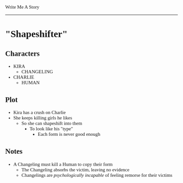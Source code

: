 <style>
	body {
		font-size: 15px;
		font-family: Verdana;
	};
</style>

Write Me A Story
****************
"Shapeshifter"
==============

Characters
----------
- KIRA
	- CHANGELING
- CHARLIE
	- HUMAN

Plot
----
- Kira has a crush on Charlie
- She keeps killing girls he likes
	- So she can shapeshift into them
		- To look like his "type"
			- Each form is never good enough

Notes
-----
- A Changeling must kill a Human to copy their form
	- The Changeling absorbs the victim, leaving no evidence
	- Changelings are _psychologically incapable_ of feeling remorse for their victims
